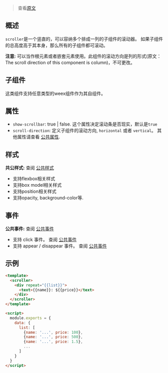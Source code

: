 > 查看[原文](http://alibaba.github.io/weex/doc/components/scroller.html)

## 概述

`scroller`是一个竖直的，可以容纳多个排成一列的子组件的滚动器。 如果子组件的总高度高于其本身，那么所有的子组件都可滚动。

**注意:**  <scroller> 可以当作根元素或者嵌套元素使用。此组件的滚动方向是列的形式(原文： The scroll direction of this component is column)，不可更改。

## 子组件

这类组件支持任意类型的weex组件作为其自组件。

## 属性
* `show-scrollbar`: <boolean> true | false. 这个属性决定滚动条是否现实，默认是`true`
* `scroll-direction`: <string> 定义子组件的滚动方向, `horizontal` 或者 `vertical`。
其他属性请查看 [公共属性](http://alibaba.github.io/weex/doc/references/common-attrs.html).

## 样式

**共公样式:** 查阅 [公共样式](http://alibaba.github.io/weex/doc/references/common-attrs.html)

* 支持flexbox相关样式
* 支持box model相关样式
* 支持position相关样式
* 支持opacity, background-color等.

## 事件

**公共事件:** 查阅 [公共事件](http://alibaba.github.io/weex/doc/references/common-event.html)

* 支持 click 事件。 查阅 [公共事件](http://alibaba.github.io/weex/doc/references/common-event.html)
* 支持 appear / disappear 事件。 查阅 [公共事件](http://alibaba.github.io/weex/doc/references/common-event.html)

## 示例

```html
<template>
  <scroller>
    <div repeat="{{list}}">
      <text>{{name}}: ${{price}}</text>
    </div>
  </scroller>
</template>

<script>
  module.exports = {
    data: {
      list: [
        {name: '...', price: 100},
        {name: '...', price: 500},
        {name: '...', price: 1.5},
        ...
      ]
    }
  }
</script>
```
